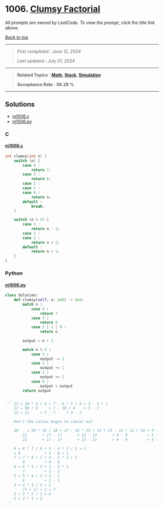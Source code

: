 # 1006. [Clumsy Factorial](<https://leetcode.com/problems/clumsy-factorial>)

*All prompts are owned by LeetCode. To view the prompt, click the title link above.*

*[Back to top](<../README.md>)*

------

> *First completed : June 12, 2024*
>
> *Last updated : July 01, 2024*

------

> **Related Topics** : **[Math](<by_topic/Math.md>), [Stack](<by_topic/Stack.md>), [Simulation](<by_topic/Simulation.md>)**
>
> **Acceptance Rate** : **58.29 %**

------

## Solutions

- [m1006.c](<../my-submissions/m1006.c>)
- [m1006.py](<../my-submissions/m1006.py>)
### C
#### [m1006.c](<../my-submissions/m1006.c>)
```C
int clumsy(int n) {
    switch (n) {
        case 4 :
            return 7;
        case 3 :
            return 6;
        case 2 :
        case 1 :
        case 0 :
            return n;
        default :
            break;
    }

    switch (n % 4) {
        case 3 :
            return n - 1;
        case 2 :
        case 1 :
            return n + 2;
        default :
            return n + 1;
    }
}
```

### Python
#### [m1006.py](<../my-submissions/m1006.py>)
```Python
class Solution:
    def clumsy(self, n: int) -> int:
        match n :
            case 4 :
                return 7
            case 3 :
                return 6
            case 2 | 1 | 0 :
                return n
            
        output = n + 1

        match n % 4 :
            case 3 :
                output -= 2
            case 2 :
                output += 1
            case 1 :
                output += 1
            case 0 : 
                output = output
        return output


''' 12 = 10 * 9 / 8 + 7 - 6 * 5 / 4 + 3 - 2 * 1
    12 = 90 / 8 	+ 7 - 30 / 4	+ 3 - 2
    12 = 11		+ 7 - 7		+ 3 - 2

    Don't the values begin to cancel out

    20    = 20 * 19 / 18 + 17 - 16 * 15 / 14 + 13 - 12 * 11 / 10 + 9 - 8 * 7 / 6 + 5 - 4 * 3 / 2 + 1
        21	     + 17 - 17		 + 13 - 13	     + 9 - 9	     + 5 - 6 + 1
        21	     + 17 - 17		 + 13 - 13	     + 9 - 9	     + 5 - 5

    8 = 8 * 7 / 6 + 5 - 4 * 3 / 2 + 1
    = 9 	      + 5 - 6 + 1
    7 = 7 * 6 / 5 + 4 - 3 * 2 / 1
        8         + 4 - 6
    6 = 6 * 5 / 4 + 3 - 2 * 1
        7         + 3 - 2
    5 = 5 * 4 / 3 + 2 - 1
        6         + 2 - 1
    4 = 4 * 3 / 2 + 1
        (5 + 1) + 1 = 7
    3 = 3 * 2 / 1 = 6
    2 = 2 * 1 = 2
'''

```

